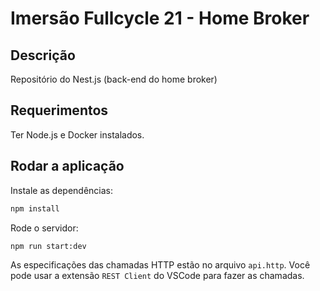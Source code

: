 # Imersão Fullcycle 21 - Home Broker

## Descrição

Repositório do Nest.js (back-end do home broker)

## Requerimentos

Ter Node.js e Docker instalados.

## Rodar a aplicação

Instale as dependências:

```bash
npm install
```

Rode o servidor:

```bash
npm run start:dev
```

As especificações das chamadas HTTP estão no arquivo `api.http`. Você pode usar a extensão `REST Client` do VSCode para fazer as chamadas.